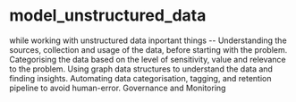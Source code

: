 # model_unstructured_data
while working with unstructured data inportant things -- 
Understanding the sources, collection and usage of the data, before starting with the problem.
Categorising the data based on the level of sensitivity, value and relevance to the problem.
Using graph data structures to understand the data and finding insights.
Automating data categorisation, tagging, and retention pipeline to avoid human-error.
Governance and Monitoring

